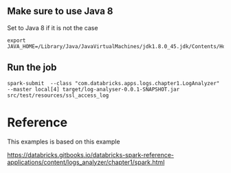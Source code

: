 
## Make sure to use Java 8

Set to Java 8 if it is not the case
```
export JAVA_HOME=/Library/Java/JavaVirtualMachines/jdk1.8.0_45.jdk/Contents/Home/
```

## Run the job

```
spark-submit  --class "com.databricks.apps.logs.chapter1.LogAnalyzer" --master local[4] target/log-analyser-0.0.1-SNAPSHOT.jar src/test/resources/ssl_access_log
```

# Reference

This examples is based on this example

https://databricks.gitbooks.io/databricks-spark-reference-applications/content/logs_analyzer/chapter1/spark.html



